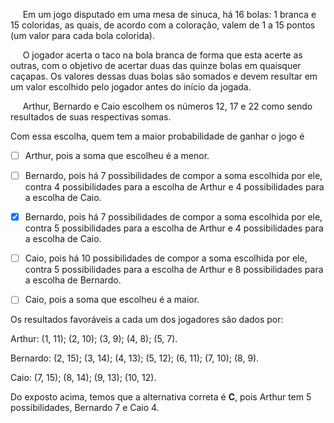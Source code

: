 

     Em um jogo disputado em uma mesa de sinuca, há 16 bolas: 1 branca e 15 coloridas, as quais, de acordo com a coloração, valem de 1 a 15 pontos (um valor para cada bola colorida).

     O jogador acerta o taco na bola branca de forma que esta acerte as outras, com o objetivo de acertar duas das quinze bolas em quaisquer caçapas. Os valores dessas duas bolas são somados e devem resultar em um valor escolhido pelo jogador antes do início da jogada.

     Arthur, Bernardo e Caio escolhem os números 12, 17 e 22 como sendo resultados de suas respectivas somas.

Com essa escolha, quem tem a maior probabilidade de ganhar o jogo é



- [ ] Arthur, pois a soma que escolheu é a menor.
- [ ] Bernardo, pois há 7 possibilidades de compor a soma escolhida por ele, contra 4 possibilidades para a escolha de Arthur e 4 possibilidades para a escolha de Caio.
- [x] Bernardo, pois há 7 possibilidades de compor a soma escolhida por ele, contra 5 possibilidades para a escolha de Arthur e 4 possibilidades para a escolha de Caio.
- [ ] Caio, pois há 10 possibilidades de compor a soma escolhida por ele, contra 5 possibilidades para a escolha de Arthur e 8 possibilidades para a escolha de Bernardo.
- [ ] Caio, pois a soma que escolheu é a maior.


Os resultados favoráveis a cada um dos jogadores são dados por:

Arthur: (1, 11); (2, 10); (3, 9); (4, 8); (5, 7).

Bernardo: (2, 15); (3, 14); (4, 13); (5, 12); (6, 11); (7, 10); (8, 9).

Caio: (7, 15); (8, 14); (9, 13); (10, 12).

Do exposto acima, temos que a alternativa correta é **C**, pois Arthur tem 5 possibilidades, Bernardo 7 e Caio 4.

        